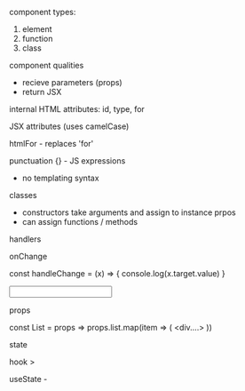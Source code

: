 

component types: 

1. element
2. function
3. class

component qualities
- recieve parameters (props)
- return JSX

internal HTML attributes: 
id, type, for

JSX attributes (uses camelCase)

htmlFor - replaces 'for'

punctuation
{} - JS expressions
  - no templating syntax

classes
- constructors take arguments and assign to instance prpos
- can assign functions / methods


handlers

onChange

const handleChange = (x) => {
  console.log(x.target.value)
}

<input onChange={handleChange}>

props

<List list={stories} />

const List = props => 
  props.list.map(item => (
    <div....>
  ))

state

hook > 

useState - 